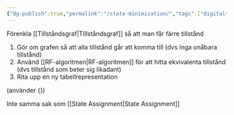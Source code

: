 ```yaml
---
{"dg-publish":true,"permalink":"/state-minimization/","tags":["digitalteknik"]}
---
```



Förenkla [[Tillståndsgraf\|Tillståndsgraf]] så att man får färre tillstånd

1. Gör om grafen så att alla tillstånd går att komma till (dvs inga onåbara tillstånd)
2. Använd [[RF-algoritmen\|RF-algoritmen]] för att hitta ekvivalenta tillstånd (dvs tillstånd som beter sig likadant)
3. Rita upp en ny tabellrepresentation

(använder {})

Inte samma sak som [[State Assignment\|State Assignment]]